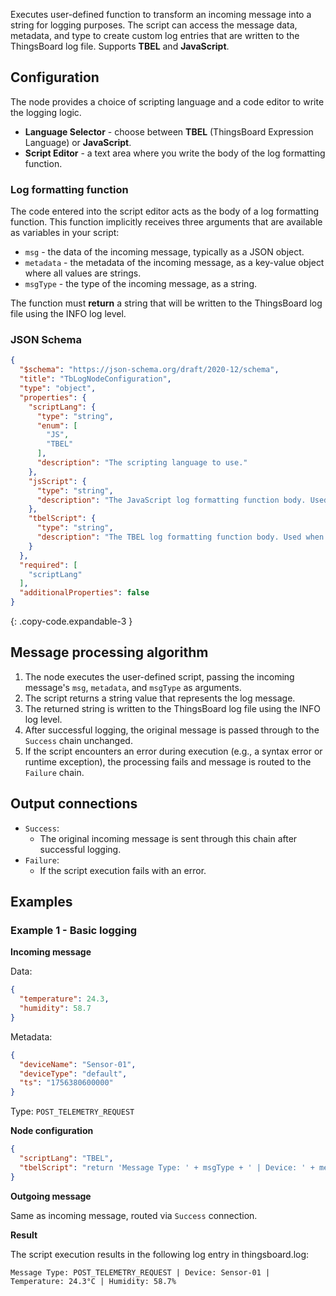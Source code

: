 Executes user-defined function to transform an incoming message into a string for logging purposes. The script can access the message data, metadata, and type to create custom log
entries that are written to the ThingsBoard log file.
Supports **TBEL** and **JavaScript**.

## Configuration

The node provides a choice of scripting language and a code editor to write the logging logic.

- **Language Selector** - choose between **TBEL** (ThingsBoard Expression Language) or **JavaScript**.
- **Script Editor** - a text area where you write the body of the log formatting function.

### Log formatting function

The code entered into the script editor acts as the body of a log formatting function. This function implicitly receives three arguments that are available as variables in your
script:

- `msg` - the data of the incoming message, typically as a JSON object.
- `metadata` - the metadata of the incoming message, as a key-value object where all values are strings.
- `msgType` - the type of the incoming message, as a string.

The function must **return** a string that will be written to the ThingsBoard log file using the INFO log level.

### JSON Schema

```json
{
  "$schema": "https://json-schema.org/draft/2020-12/schema",
  "title": "TbLogNodeConfiguration",
  "type": "object",
  "properties": {
    "scriptLang": {
      "type": "string",
      "enum": [
        "JS",
        "TBEL"
      ],
      "description": "The scripting language to use."
    },
    "jsScript": {
      "type": "string",
      "description": "The JavaScript log formatting function body. Used when 'scriptLang' is set to 'JS'."
    },
    "tbelScript": {
      "type": "string",
      "description": "The TBEL log formatting function body. Used when 'scriptLang' is set to 'TBEL'."
    }
  },
  "required": [
    "scriptLang"
  ],
  "additionalProperties": false
}
```
{: .copy-code.expandable-3 }

## Message processing algorithm

1. The node executes the user-defined script, passing the incoming message's `msg`, `metadata`, and `msgType` as arguments.
2. The script returns a string value that represents the log message.
3. The returned string is written to the ThingsBoard log file using the INFO log level.
4. After successful logging, the original message is passed through to the `Success` chain unchanged.
5. If the script encounters an error during execution (e.g., a syntax error or runtime exception), the processing fails and message is routed to the `Failure` chain.

## Output connections

- `Success`:
    - The original incoming message is sent through this chain after successful logging.
- `Failure`:
    - If the script execution fails with an error.

## Examples

### Example 1 - Basic logging

**Incoming message**

Data:

```json
{
  "temperature": 24.3,
  "humidity": 58.7
}
```

Metadata:

```json
{
  "deviceName": "Sensor-01",
  "deviceType": "default",
  "ts": "1756380600000"
}
```

Type: `POST_TELEMETRY_REQUEST`

**Node configuration**

```json
{
  "scriptLang": "TBEL",
  "tbelScript": "return 'Message Type: ' + msgType + ' | Device: ' + metadata.deviceName + ' | Temperature: ' + msg.temperature + '°C | Humidity: ' + msg.humidity + '%';"
}
```

**Outgoing message**

Same as incoming message, routed via `Success` connection.

**Result**

The script execution results in the following log entry in thingsboard.log:

```
Message Type: POST_TELEMETRY_REQUEST | Device: Sensor-01 | Temperature: 24.3°C | Humidity: 58.7%
```
